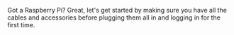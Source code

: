 Got a Raspberry Pi? Great, let's get started by making sure you have all the cables and accessories before plugging them all in and logging in for the first time.
